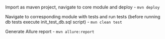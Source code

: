 Import as maven project, navigate to core module and deploy -
```mvn deploy```

Navigate to corresponding module with tests and run tests (before running db tests execute init_test_db.sql script) -
```mvn clean test```

Generate Allure report -
```mvn allure:report```